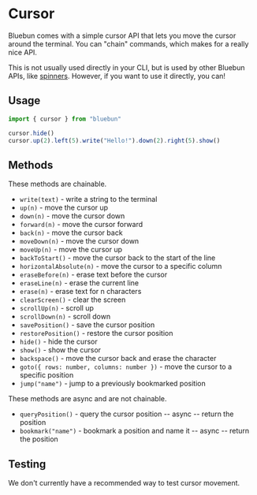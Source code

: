 # Cursor

Bluebun comes with a simple cursor API that lets you move the cursor around the terminal. You can "chain"
commands, which makes for a really nice API.

This is not usually used directly in your CLI, but is used by other Bluebun APIs, like [spinners](./spinner.md).
However, if you want to use it directly, you can!

## Usage

```typescript
import { cursor } from "bluebun"

cursor.hide()
cursor.up(2).left(5).write("Hello!").down(2).right(5).show()
```

## Methods

These methods are chainable.

- `write(text)` - write a string to the terminal
- `up(n)` - move the cursor up
- `down(n)` - move the cursor down
- `forward(n)` - move the cursor forward
- `back(n)` - move the cursor back
- `moveDown(n)` - move the cursor down
- `moveUp(n)` - move the cursor up
- `backToStart()` - move the cursor back to the start of the line
- `horizontalAbsolute(n)` - move the cursor to a specific column
- `eraseBefore(n)` - erase text before the cursor
- `eraseLine(n)` - erase the current line
- `erase(n)` - erase text for n characters
- `clearScreen()` - clear the screen
- `scrollUp(n)` - scroll up
- `scrollDown(n)` - scroll down
- `savePosition()` - save the cursor position
- `restorePosition()` - restore the cursor position
- `hide()` - hide the cursor
- `show()` - show the cursor
- `backspace()` - move the cursor back and erase the character
- `goto({ rows: number, columns: number })` - move the cursor to a specific position
- `jump("name")` - jump to a previously bookmarked position

These methods are async and are not chainable.

- `queryPosition()` - query the cursor position -- async -- return the position
- `bookmark("name")` - bookmark a position and name it -- async -- return the position

## Testing

We don't currently have a recommended way to test cursor movement.

